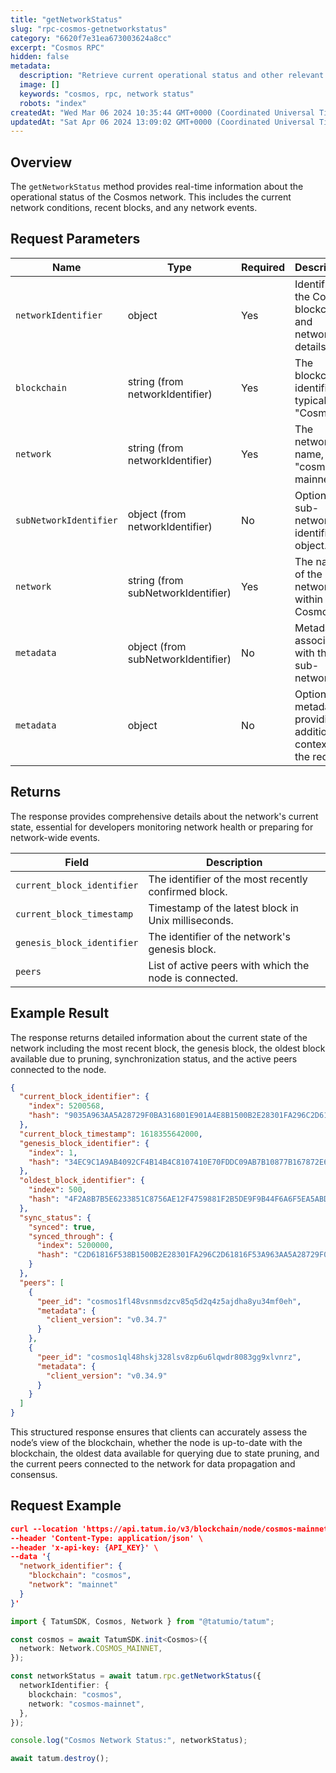 ```yaml
---
title: "getNetworkStatus"
slug: "rpc-cosmos-getnetworkstatus"
category: "6620f7e31ea673003624a8cc"
excerpt: "Cosmos RPC"
hidden: false
metadata:
  description: "Retrieve current operational status and other relevant details about the Cosmos network."
  image: []
  keywords: "cosmos, rpc, network status"
  robots: "index"
createdAt: "Wed Mar 06 2024 10:35:44 GMT+0000 (Coordinated Universal Time)"
updatedAt: "Sat Apr 06 2024 13:09:02 GMT+0000 (Coordinated Universal Time)"
---
```


## Overview

The `getNetworkStatus` method provides real-time information about the operational status of the Cosmos network. This includes the current network conditions, recent blocks, and any network events.

## Request Parameters

| Name                   | Type                               | Required | Description                                                     |
| ---------------------- | ---------------------------------- | -------- | --------------------------------------------------------------- |
| `networkIdentifier`    | object                             | Yes      | Identifies the Cosmos blockchain and network details.           |
| `blockchain`           | string (from networkIdentifier)    | Yes      | The blockchain identifier, typically "Cosmos".                  |
| `network`              | string (from networkIdentifier)    | Yes      | The network name, e.g., "cosmos-mainnet".                       |
| `subNetworkIdentifier` | object (from networkIdentifier)    | No       | Optional sub-network identifier object.                         |
| `network`              | string (from subNetworkIdentifier) | Yes      | The name of the sub-network within Cosmos.                      |
| `metadata`             | object (from subNetworkIdentifier) | No       | Metadata associated with the sub-network.                       |
| `metadata`             | object                             | No       | Optional metadata providing additional context for the request. |

## Returns

The response provides comprehensive details about the network's current state, essential for developers monitoring network health or preparing for network-wide events.

| Field                      | Description                                            |
| -------------------------- | ------------------------------------------------------ |
| `current_block_identifier` | The identifier of the most recently confirmed block.   |
| `current_block_timestamp`  | Timestamp of the latest block in Unix milliseconds.    |
| `genesis_block_identifier` | The identifier of the network's genesis block.         |
| `peers`                    | List of active peers with which the node is connected. |

## Example Result

The response returns detailed information about the current state of the network including the most recent block, the genesis block, the oldest block available due to pruning, synchronization status, and the active peers connected to the node.

```json
{
  "current_block_identifier": {
    "index": 5200568,
    "hash": "9035A963AA5A28729F0BA316801E901A4E8B1500B2E28301FA296C2D61816F53"
  },
  "current_block_timestamp": 1618355642000,
  "genesis_block_identifier": {
    "index": 1,
    "hash": "34EC9C1A9AB4092CF4B14B4C8107410E70FDDC09AB7B10877B167872E6F24ECC"
  },
  "oldest_block_identifier": {
    "index": 500,
    "hash": "4F2A8B7B5E6233851C8756AE12F4759881F2B5DE9F9B44F6A6F5EA5ABD3FCD82"
  },
  "sync_status": {
    "synced": true,
    "synced_through": {
      "index": 5200000,
      "hash": "C2D61816F538B1500B2E28301FA296C2D61816F53A963AA5A28729F0BA316801"
    }
  },
  "peers": [
    {
      "peer_id": "cosmos1fl48vsnmsdzcv85q5d2q4z5ajdha8yu34mf0eh",
      "metadata": {
        "client_version": "v0.34.7"
      }
    },
    {
      "peer_id": "cosmos1ql48hskj328lsv8zp6u6lqwdr8083gg9xlvnrz",
      "metadata": {
        "client_version": "v0.34.9"
      }
    }
  ]
}
```

This structured response ensures that clients can accurately assess the node’s view of the blockchain, whether the node is up-to-date with the blockchain, the oldest data available for querying due to state pruning, and the current peers connected to the network for data propagation and consensus.

## Request Example
```json
curl --location 'https://api.tatum.io/v3/blockchain/node/cosmos-mainnet/network/status' \
--header 'Content-Type: application/json' \
--header 'x-api-key: {API_KEY}' \
--data '{
  "network_identifier": {
    "blockchain": "cosmos",
    "network": "mainnet"
  }
}'
```
```typescript
import { TatumSDK, Cosmos, Network } from "@tatumio/tatum";

const cosmos = await TatumSDK.init<Cosmos>({
  network: Network.COSMOS_MAINNET,
});

const networkStatus = await tatum.rpc.getNetworkStatus({
  networkIdentifier: {
    blockchain: "cosmos",
    network: "cosmos-mainnet",
  },
});

console.log("Cosmos Network Status:", networkStatus);

await tatum.destroy();
```
